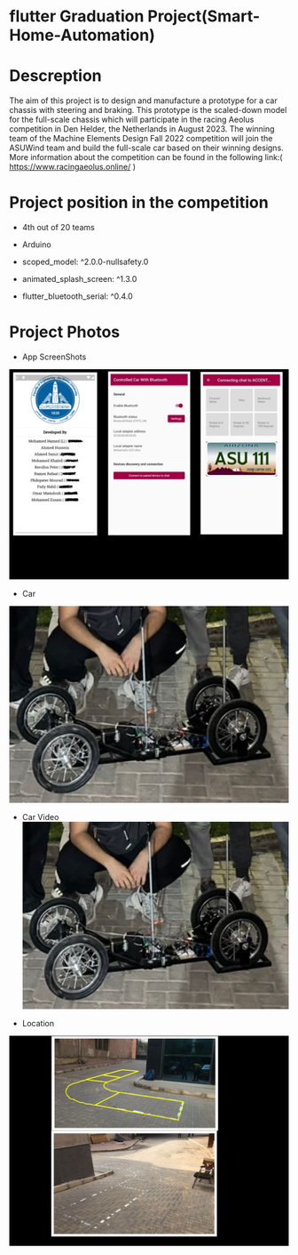 # flutter Graduation Project(Smart-Home-Automation)

# Descreption

The aim of this project is to design and manufacture a prototype for a car chassis with steering and braking. This prototype is the scaled-down model for the full-scale chassis which will participate in the racing Aeolus competition in Den Helder, the Netherlands in August 2023. The winning team of the Machine Elements Design Fall 2022 competition will join the ASUWind team and build the full-scale car based on their winning designs. More information about the competition can be found in the following link:( https://www.racingaeolus.online/ ) 

# Project position in the competition
- 4th out of 20 teams

- Arduino
- scoped_model: ^2.0.0-nullsafety.0
- animated_splash_screen: ^1.3.0
- flutter_bluetooth_serial: ^0.4.0


# Project Photos
- App ScreenShots

![ScreenShots](AppScreenShots/appphotoscollection.jpg)

- Car

![Car](AppScreenShots/Car.png)

- Car Video
[![Car Video](AppScreenShots/Car.png)](AppScreenShots/carvideo.mp4)


- Location

![Location](AppScreenShots/Locationcollection.jpg)

